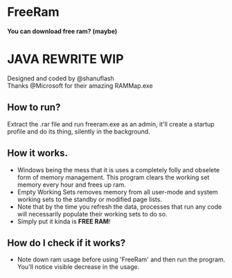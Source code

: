 # FreeRam
**You can download free ram? (maybe)**
# **JAVA REWRITE WIP**

Designed and coded by @shanuflash<br>
Thanks @Microsoft for their amazing RAMMap.exe

## How to run?<br>
Extract the .rar file and run freeram.exe as an admin, it'll create 
a startup profile and do its thing, silently in the background. 

## How it works.<br>
- Windows being the mess that it is uses a completely folly and obselete form of memory management. This program clears the working set memory every hour and frees up ram.
- Empty Working Sets removes memory from all user-mode and system working sets to the standby or modified page lists.<br>
- Note that by the time you refresh the data, processes that run any code will necessarily populate their working sets to do so.<br>
- Simply put it kinda is **FREE RAM**!

## How do I check if it works?
- Note down ram usage before using 'FreeRam' and then run the program. You'll notice visible
decrease in the usage.
